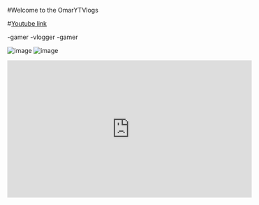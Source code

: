 #Welcome to the OmarYTVlogs 

#[Youtube link](https://www.youtube.com/@OmarYTVlogs/featured)

-gamer
-vlogger
-gamer

![image](https://yt3.ggpht.com/Cz-xnPBfTCcAysgy-bNaYUko6mXwBI1zgNxABov167Q9dmOYPSEAJZy8Fl4NaxHg6sMj8X3aQSE=s900-c-k-c0x00ffffff-no-rj)
![image](https://image.shutterstock.com/image-vector/modern-vlog-logo-flat-illustration-260nw-1350513074.jpg)

<iframe width="560" height="315" src="https://www.youtube.com/embed/-kBHjI5twL4" title="YouTube video player" frameborder="0" allow="accelerometer; autoplay; clipboard-write; encrypted-media; gyroscope; picture-in-picture" allowfullscreen></iframe>
